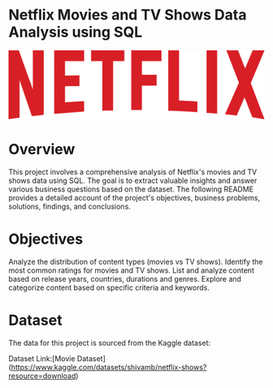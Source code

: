# Netflix Movies and TV Shows Data Analysis using SQL
![Netflix Logo](https://github.com/NEETHURADHAGOPAN/Netflix_SQL/blob/main/Netflix_logo.png)
# Overview
This project involves a comprehensive analysis of Netflix's movies and TV shows data using SQL. The goal is to extract valuable insights and answer various business questions based on the dataset. The following README provides a detailed account of the project's objectives, business problems, solutions, findings, and conclusions.
# Objectives
Analyze the distribution of content types (movies vs TV shows).
Identify the most common ratings for movies and TV shows.
List and analyze content based on release years, countries, durations and genres.
Explore and categorize content based on specific criteria and keywords.
# Dataset
The data for this project is sourced from the Kaggle dataset:

Dataset Link:[Movie Dataset] (https://www.kaggle.com/datasets/shivamb/netflix-shows?resource=download)
